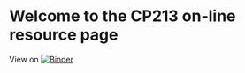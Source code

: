 # Welcome to the CP213 on-line resource page




View on [![Binder](https://mybinder.org/badge.svg)](https://mybinder.org/v2/gh/mjksill/CP213-online.git/master?filepath=index.ipynb)



